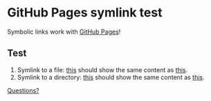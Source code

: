 # GitHub Pages symlink test

Symbolic links work with [GitHub Pages](http://pages.github.com/)!

## Test

1. Symlink to a file: [this](http://s4y.github.io/gh-pages-symlink-test/link.txt) should show the same content as [this](http://s4y.github.io/gh-pages-symlink-test/target.txt).
2. Symlink to a directory: [this](http://s4y.github.io/gh-pages-symlink-test/link/) should show the same content as [this](http://s4y.github.io/gh-pages-symlink-test/target/).

[Questions?](https://github.com/s4y/gh-pages-symlink-test/issues)
